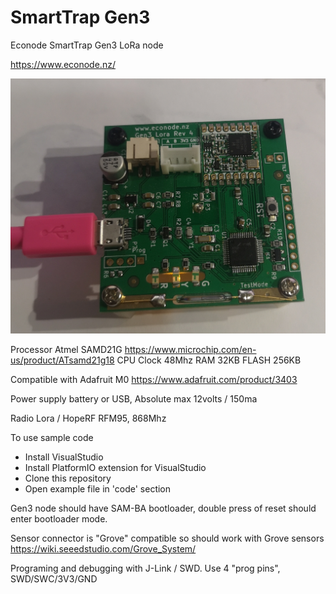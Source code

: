 # SmartTrap Gen3
Econode SmartTrap Gen3 LoRa node

https://www.econode.nz/

![Gen3 Photo](https://raw.githubusercontent.com/econode/SmartTrap_Gen3/c9adf3386ccf46bc1ed8e167943ade23973ee94a/images/SmartTrap_Gen3_photo1.jpg)

Processor Atmel SAMD21G https://www.microchip.com/en-us/product/ATsamd21g18
CPU Clock 48Mhz
RAM 32KB
FLASH 256KB

Compatible with Adafruit M0 https://www.adafruit.com/product/3403

Power supply battery or USB, Absolute max 12volts / 150ma

Radio Lora / HopeRF RFM95, 868Mhz

To use sample code
 - Install VisualStudio
 - Install PlatformIO extension for VisualStudio
 - Clone this repository
 - Open example file in 'code' section


Gen3 node should have SAM-BA bootloader, double press of reset should enter bootloader mode.

Sensor connector is "Grove" compatible so should work with Grove sensors https://wiki.seeedstudio.com/Grove_System/
 
Programing and debugging with J-Link / SWD. Use 4 "prog pins", SWD/SWC/3V3/GND

